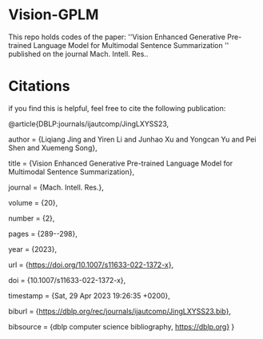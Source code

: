 # Vision-GPLM
This repo holds codes of the paper: ''Vision Enhanced Generative Pre-trained Language Model for Multimodal Sentence Summarization '' published on the journal Mach. Intell. Res..


# Citations
if you find this is helpful, feel free to cite the following publication:


@article{DBLP:journals/ijautcomp/JingLXYSS23,

  author       = {Liqiang Jing and
                  Yiren Li and
                  Junhao Xu and
                  Yongcan Yu and
                  Pei Shen and
                  Xuemeng Song},
                  
  title        = {Vision Enhanced Generative Pre-trained Language Model for Multimodal
                  Sentence Summarization},
                  
  journal      = {Mach. Intell. Res.},
  
  volume       = {20},
  
  number       = {2},
  
  pages        = {289--298},
  
  year         = {2023},
  
  url          = {https://doi.org/10.1007/s11633-022-1372-x},
  
  doi          = {10.1007/s11633-022-1372-x},
  
  timestamp    = {Sat, 29 Apr 2023 19:26:35 +0200},
  
  biburl       = {https://dblp.org/rec/journals/ijautcomp/JingLXYSS23.bib},
  
  bibsource    = {dblp computer science bibliography, https://dblp.org}
}
